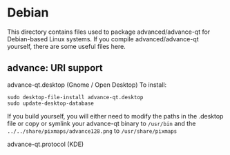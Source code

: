 
Debian
====================
This directory contains files used to package advanced/advance-qt
for Debian-based Linux systems. If you compile advanced/advance-qt yourself, there are some useful files here.

## advance: URI support ##


advance-qt.desktop  (Gnome / Open Desktop)
To install:

	sudo desktop-file-install advance-qt.desktop
	sudo update-desktop-database

If you build yourself, you will either need to modify the paths in
the .desktop file or copy or symlink your advance-qt binary to `/usr/bin`
and the `../../share/pixmaps/advance128.png` to `/usr/share/pixmaps`

advance-qt.protocol (KDE)

